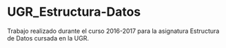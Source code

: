 # UGR_Estructura-Datos
Trabajo realizado durante el curso 2016-2017 para la asignatura Estructura de Datos cursada en la UGR.
